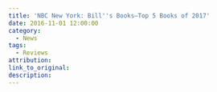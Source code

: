 ```yaml
---
title: 'NBC New York: Bill''s Books—Top 5 Books of 2017'
date: 2016-11-01 12:00:00
category:
  - News
tags:
  - Reviews
attribution:
link_to_original:
description:
---
```

